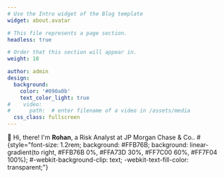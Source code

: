 ```yaml
---
# Use the Intro widget of the Blog template
widget: about.avatar

# This file represents a page section.
headless: true

# Order that this section will appear in.
weight: 10

author: admin
design:
  background:
    color: '#090a0b'
    text_color_light: true
#    video:
#      path:  # enter filename of a video in /assets/media
  css_class: fullscreen
---
```


👋 Hi, there! I'm **Rohan**, a Risk Analyst at JP Morgan Chase & Co..
#{style="font-size: 1.2rem; background: #FFB76B; background: linear-gradient(to right, #FFB76B 0%, #FFA73D 30%, #FF7C00 60%, #FF7F04 100%); #-webkit-background-clip: text; -webkit-text-fill-color: transparent;"}


